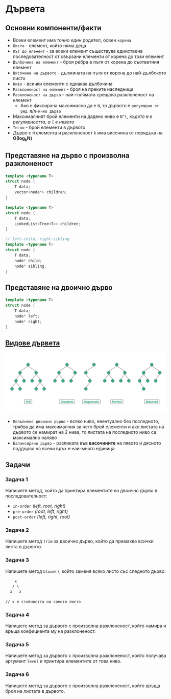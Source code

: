 # Дървeта
## Основни компоненти/факти
- Всеки елемент има *точно един* родител, освен `корена`
- `Листо` - елемент, който няма деца
- `Път до елемент` - за всеки елемент съществува единствена последователност от свързани елементи от корена до този елемент
- `Дълбочина на елемент` - броя ребра в пътя от корена до съответния елемент
- `Височина на дървото` - дължината на пътя от корена до най-дълбокото листо
- `Ниво` - всички елементи с еднаква дълбочина
- `Разклоненост на елемент` - броя на преките наследници
- `Разклоненост на дърво` - най-голямата срещана разклоненост на елемент
    - Ако е фиксирана максимално да е `N`, то дървото е `регулярно от ред N`/`N-ично дърво`
- Максималният брой елементи на дадено ниво е `N^l`, *където `N` е регулярността, а `l` е нивото*
- `Тегло` - брой елементи в дървото
- Дърво с `N` елемента и разклоненост `k` има височина от порядъка на **О(log<sub>k</sub>N)**

## Представяне на дърво с произволна разклоненост
```c++
template <typename T>
struct node {
    T data;
    vector<node*> children;
}
```
```c++
template <typename T>
struct node {
    T data;
    LinkedList<Tree<T>> children;
}
```
```c++
// left-child, right-sibling
template <typename T>
struct node {
    T data;
    node* child;
    node* sibling;
}
```

## Представяне на двоично дърво
```c++
template <typename T>
struct node {
    T data;
    node* left;
    node* right;
}
```



## [Видове дървета](https://towardsdatascience.com/5-types-of-binary-tree-with-cool-illustrations-9b335c430254)
![tree-types](tree-types.webp)
- `Попълнено двоично дърво` - всяко ниво, евентуално без последното, трябва да има максималния за него брой елементи и ако листата на дървото се намират на 2 нива, то листата на последното ниво са максимално наляво
- `Балансирано дърво` - разликата във **височините** на лявото и дясното поддърво на всеки връх е най-много единица

## Задачи
### Задачa 1
Напишете метод, който да принтира елементите на двоично дърво в последователност:
- `in-order` *(left, root, right)*
- `pre-order` *(root, left, right)*
- `post-order` *(left, right, root)*

### Задачa 2
Напишете метод `trim` за двоично дърво, който да премахва всички листа в дървото.

### Задачa 3
Напишете метод `bloom()`, който заменя всяко листо със следното дърво:
```
    x
   / \
  x   x

// x е стойността на самото листо
```

### Задачa 4
Напишете метод за дървото с произволна разклоненост, който намира и връща коефициента му на разклоненост.

### Задачa 5
Напишете метод за дървото с произволна разклоненост, който получава аргумент `level` и принтира елементите от това ниво.

### Задачa 6
Напишете метод за дървото с произволна разклоненост, който връща броя на листата в дървото.

